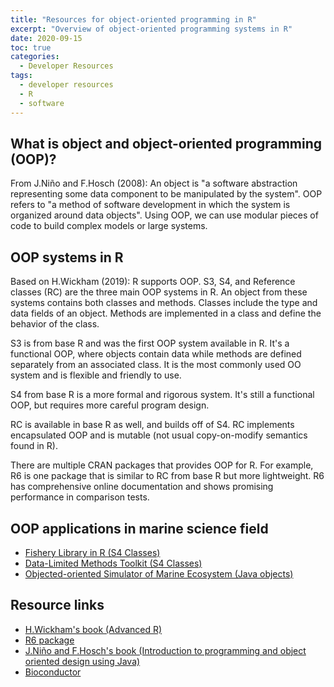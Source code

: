 ```yaml
---
title: "Resources for object-oriented programming in R"
excerpt: "Overview of object-oriented programming systems in R"
date: 2020-09-15
toc: true
categories:
  - Developer Resources
tags:
  - developer resources
  - R
  - software
---
```




## What is object and object-oriented programming (OOP)?


From J.Niño and F.Hosch (2008):
An object is "a software abstraction representing some data component to be manipulated by the system".
OOP refers to "a method of software development in which the system is organized around data objects".
Using OOP, we can use modular pieces of code to build complex models or large systems.


## OOP systems in R


Based on H.Wickham (2019):
R supports OOP. S3, S4, and Reference classes (RC) are the three main OOP systems in R. An object from these systems contains both classes and methods. Classes include the type and data fields of an object. Methods are implemented in a class and define the behavior of the class.

S3 is from base R and was the first OOP system available in R. It's a functional OOP, where objects contain data while methods are defined separately from an associated class. It is the most commonly used OO system and is flexible and friendly to use.

S4 from base R is a more formal and rigorous system. It's still a functional OOP, but requires more careful program design.

RC is available in base R as well, and builds off of S4. RC implements encapsulated OOP and is mutable (not usual copy-on-modify semantics found in R).

There are multiple CRAN packages that provides OOP for R. For example, R6 is one package that is similar to RC from base R but more lightweight. R6 has comprehensive online documentation and shows promising performance in comparison tests.


## OOP applications in marine science field


- [Fishery Library in R (S4 Classes)](https://flr-project.org/)
- [Data-Limited Methods Toolkit (S4 Classes)](https://dlmtool.github.io/DLMtool/userguide/introduction.html)
- [Objected-oriented Simulator of Marine Ecosystem (Java objects)](http://www.osmose-model.org/object-oriented-simulator-marine-ecosystems)


## Resource links

- [H.Wickham's book (Advanced R)](https://adv-r.hadley.nz/oo.html)
- [R6 package](https://r6.r-lib.org/)
- [J.Niño and F.Hosch's book (Introduction to programming and object oriented design using Java)](http://www.cs.uno.edu/~fred/nhText/index.html)
- [Bioconductor](https://www.bioconductor.org/)
